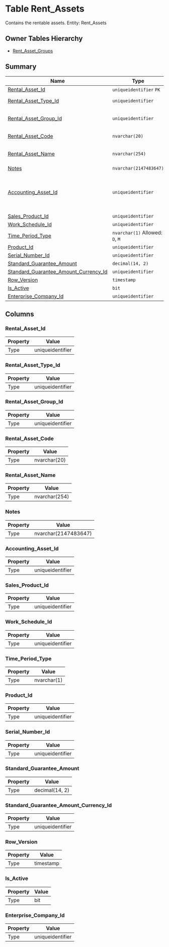 # Table Rent_Assets

Contains the rentable assets. Entity: Rent_Assets

## Owner Tables Hierarchy

* [Rent_Asset_Groups](Rent_Asset_Groups.md)

## Summary

| Name | Type | Description |
| - | - | --- |
|[Rental_Asset_Id](#rental_asset_id)|`uniqueidentifier` `PK`||
|[Rental_Asset_Type_Id](#rental_asset_type_id)|`uniqueidentifier` |The type of the asset.|
|[Rental_Asset_Group_Id](#rental_asset_group_id)|`uniqueidentifier` |The logical group of the rental asset.|
|[Rental_Asset_Code](#rental_asset_code)|`nvarchar(20)` |Unique rental asset code|
|[Rental_Asset_Name](#rental_asset_name)|`nvarchar(254)` |The name of the rental asset.|
|[Notes](#notes)|`nvarchar(2147483647)` ||
|[Accounting_Asset_Id](#accounting_asset_id)|`uniqueidentifier` |When not NULL identifies the corresponding accounting asset|
|[Sales_Product_Id](#sales_product_id)|`uniqueidentifier` ||
|[Work_Schedule_Id](#work_schedule_id)|`uniqueidentifier` ||
|[Time_Period_Type](#time_period_type)|`nvarchar(1)` Allowed: `D`, `M`||
|[Product_Id](#product_id)|`uniqueidentifier` ||
|[Serial_Number_Id](#serial_number_id)|`uniqueidentifier` ||
|[Standard_Guarantee_Amount](#standard_guarantee_amount)|`decimal(14, 2)` ||
|[Standard_Guarantee_Amount_Currency_Id](#standard_guarantee_amount_currency_id)|`uniqueidentifier` ||
|[Row_Version](#row_version)|`timestamp` ||
|[Is_Active](#is_active)|`bit` ||
|[Enterprise_Company_Id](#enterprise_company_id)|`uniqueidentifier` ||

## Columns

### Rental_Asset_Id

| Property | Value |
| - | - |
|Type|uniqueidentifier|

### Rental_Asset_Type_Id

| Property | Value |
| - | - |
|Type|uniqueidentifier|

### Rental_Asset_Group_Id

| Property | Value |
| - | - |
|Type|uniqueidentifier|

### Rental_Asset_Code

| Property | Value |
| - | - |
|Type|nvarchar(20)|

### Rental_Asset_Name

| Property | Value |
| - | - |
|Type|nvarchar(254)|

### Notes

| Property | Value |
| - | - |
|Type|nvarchar(2147483647)|

### Accounting_Asset_Id

| Property | Value |
| - | - |
|Type|uniqueidentifier|

### Sales_Product_Id

| Property | Value |
| - | - |
|Type|uniqueidentifier|

### Work_Schedule_Id

| Property | Value |
| - | - |
|Type|uniqueidentifier|

### Time_Period_Type

| Property | Value |
| - | - |
|Type|nvarchar(1)|

### Product_Id

| Property | Value |
| - | - |
|Type|uniqueidentifier|

### Serial_Number_Id

| Property | Value |
| - | - |
|Type|uniqueidentifier|

### Standard_Guarantee_Amount

| Property | Value |
| - | - |
|Type|decimal(14, 2)|

### Standard_Guarantee_Amount_Currency_Id

| Property | Value |
| - | - |
|Type|uniqueidentifier|

### Row_Version

| Property | Value |
| - | - |
|Type|timestamp|

### Is_Active

| Property | Value |
| - | - |
|Type|bit|

### Enterprise_Company_Id

| Property | Value |
| - | - |
|Type|uniqueidentifier|


